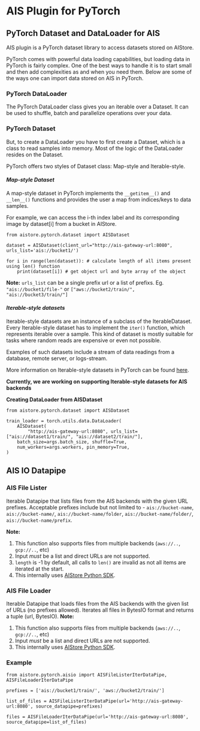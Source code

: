 # AIS Plugin for PyTorch

## PyTorch Dataset and DataLoader for AIS 


AIS plugin is a PyTorch dataset library to access datasets stored on AIStore.

PyTorch comes with powerful data loading capabilities, but loading data in PyTorch is fairly complex. One of the best ways to handle it is to start small and then add complexities as and when you need them. Below are some of the ways one can import data stored on AIS in PyTorch.

### PyTorch DataLoader

The PyTorch DataLoader class gives you an iterable over a Dataset. It can be used to shuffle, batch and parallelize operations over your data.

### PyTorch Dataset

But, to create a DataLoader you have to first create a Dataset, which is a class to read samples into memory. Most of the logic of the DataLoader resides on the Dataset.

PyTorch offers two styles of Dataset class: Map-style and Iterable-style. 

#### ***Map-style Dataset***

A map-style dataset in PyTorch implements the `__getitem__()` and `__len__()` functions and provides the user a map from indices/keys to data samples.

For example, we can access the i-th index label and its corresponding image by dataset[i] from a bucket in AIStore.

```
from aistore.pytorch.dataset import AISDataset

dataset = AISDataset(client_url="http://ais-gateway-url:8080", urls_list='ais://bucket1/')

for i in range(len(dataset)): # calculate length of all items present using len() function
    print(dataset[i]) # get object url and byte array of the object

```

**Note:** ```urls_list``` can be a single prefix url or a list of prefixs. Eg. ```"ais://bucket1/file-"``` or ```["aws://bucket2/train/", "ais://bucket3/train/"]```

#### ***Iterable-style datasets***

Iterable-style datasets are an instance of a subclass of the IterableDataset. Every Iterable-style dataset has to implement the `iter()` function, which represents iterable over a sample. This kind of dataset is mostly suitable for tasks where random reads are expensive or even not possible.

Examples of such datasets include a stream of data readings from a database, remote server, or logs-stream.

More information on Iterable-style datasets in PyTorch can be found [here](https://pytorch.org/data/main/torchdata.datapipes.iter.html).

**Currently, we are working on supporting Iterable-style datasets for AIS backends**

**Creating DataLoader from AISDataset**
```
from aistore.pytorch.dataset import AISDataset

train_loader = torch.utils.data.DataLoader(
    AISDataset(
        "http://ais-gateway-url:8080", urls_list=["ais://dataset1/train/", "ais://dataset2/train/"],
    batch_size=args.batch_size, shuffle=True,
    num_workers=args.workers, pin_memory=True,
)

```

## AIS IO Datapipe

### AIS File Lister

Iterable Datapipe that lists files from the AIS backends with the given URL  prefixes. Acceptable prefixes include but not limited to - `ais://bucket-name`, `ais://bucket-name/`, `ais://bucket-name/folder`, `ais://bucket-name/folder/`, `ais://bucket-name/prefix`. 

**Note:** 
1) This function also supports files from multiple backends (`aws://..`, `gcp://..`, etc)
2) Input *must* be a list and direct URLs are not supported.
3) `length` is -1 by default, all calls to `len()` are invalid as not all items are iterated at the start.
4) This internally uses [AIStore Python SDK](https://gitlab-master.nvidia.com/aistorage/aistore/-/tree/master/python/aistore/sdk).

### AIS File Loader

Iterable Datapipe that loads files from the AIS backends with the given list of URLs (no prefixes allowed). Iterates all files in BytesIO format and returns a tuple (url, BytesIO). 
**Note:** 
1) This function also supports files from multiple backends (`aws://..`, `gcp://..`, etc)
2) Input *must* be a list and direct URLs are not supported.
3) This internally uses [AIStore Python SDK](https://gitlab-master.nvidia.com/aistorage/aistore/-/tree/master/python/aistore/sdk).

### Example
```
from aistore.pytorch.aisio import AISFileListerIterDataPipe, AISFileLoaderIterDataPipe

prefixes = ['ais://bucket1/train/', 'aws://bucket2/train/']

list_of_files = AISFileListerIterDataPipe(url='http://ais-gateway-url:8080', source_datapipe=prefixes)

files = AISFileLoaderIterDataPipe(url='http://ais-gateway-url:8080', source_datapipe=list_of_files) 
```